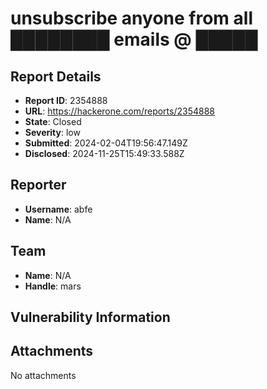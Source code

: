 # unsubscribe anyone from all ████████ emails @ █████

## Report Details
- **Report ID**: 2354888
- **URL**: https://hackerone.com/reports/2354888
- **State**: Closed
- **Severity**: low
- **Submitted**: 2024-02-04T19:56:47.149Z
- **Disclosed**: 2024-11-25T15:49:33.588Z

## Reporter
- **Username**: abfe
- **Name**: N/A

## Team
- **Name**: N/A
- **Handle**: mars

## Vulnerability Information


## Attachments
No attachments

